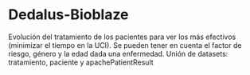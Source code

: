 # Dedalus-Bioblaze

Evolución del tratamiento de los pacientes para ver los más efectivos (minimizar el tiempo en la UCI). 
Se pueden tener en cuenta el factor de riesgo, género y la edad dada una enfermedad. 
Unión de datasets: tratamiento, paciente y apachePatientResult

